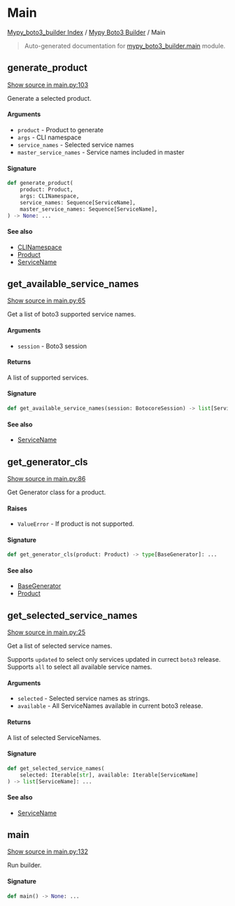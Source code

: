 # Main

[Mypy_boto3_builder Index](../README.md#mypy_boto3_builder-index) / [Mypy Boto3 Builder](./index.md#mypy-boto3-builder) / Main

> Auto-generated documentation for [mypy_boto3_builder.main](https://github.com/youtype/mypy_boto3_builder/blob/main/mypy_boto3_builder/main.py) module.

## generate_product

[Show source in main.py:103](https://github.com/youtype/mypy_boto3_builder/blob/main/mypy_boto3_builder/main.py#L103)

Generate a selected product.

#### Arguments

- `product` - Product to generate
- `args` - CLI namespace
- `service_names` - Selected service names
- `master_service_names` - Service names included in master

#### Signature

```python
def generate_product(
    product: Product,
    args: CLINamespace,
    service_names: Sequence[ServiceName],
    master_service_names: Sequence[ServiceName],
) -> None: ...
```

#### See also

- [CLINamespace](./cli_parser.md#clinamespace)
- [Product](enums/product.md#product)
- [ServiceName](./service_name.md#servicename)



## get_available_service_names

[Show source in main.py:65](https://github.com/youtype/mypy_boto3_builder/blob/main/mypy_boto3_builder/main.py#L65)

Get a list of boto3 supported service names.

#### Arguments

- `session` - Boto3 session

#### Returns

A list of supported services.

#### Signature

```python
def get_available_service_names(session: BotocoreSession) -> list[ServiceName]: ...
```

#### See also

- [ServiceName](./service_name.md#servicename)



## get_generator_cls

[Show source in main.py:86](https://github.com/youtype/mypy_boto3_builder/blob/main/mypy_boto3_builder/main.py#L86)

Get Generator class for a product.

#### Raises

- `ValueError` - If product is not supported.

#### Signature

```python
def get_generator_cls(product: Product) -> type[BaseGenerator]: ...
```

#### See also

- [BaseGenerator](generators/base_generator.md#basegenerator)
- [Product](enums/product.md#product)



## get_selected_service_names

[Show source in main.py:25](https://github.com/youtype/mypy_boto3_builder/blob/main/mypy_boto3_builder/main.py#L25)

Get a list of selected service names.

Supports `updated` to select only services updated in currect `boto3` release.
Supports `all` to select all available service names.

#### Arguments

- `selected` - Selected service names as strings.
- `available` - All ServiceNames available in current boto3 release.

#### Returns

A list of selected ServiceNames.

#### Signature

```python
def get_selected_service_names(
    selected: Iterable[str], available: Iterable[ServiceName]
) -> list[ServiceName]: ...
```

#### See also

- [ServiceName](./service_name.md#servicename)



## main

[Show source in main.py:132](https://github.com/youtype/mypy_boto3_builder/blob/main/mypy_boto3_builder/main.py#L132)

Run builder.

#### Signature

```python
def main() -> None: ...
```
